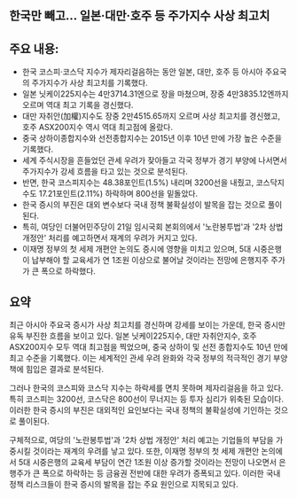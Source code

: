 ## 한국만 빼고… 일본·대만·호주 등 주가지수 사상 최고치

## 주요 내용:
*   한국 코스피·코스닥 지수가 제자리걸음하는 동안 일본, 대만, 호주 등 아시아 주요국의 주가지수가 사상 최고치를 기록했다.
*   일본 닛케이225지수는 4만3714.31엔으로 장을 마쳤으며, 장중 4만3835.12엔까지 오르며 역대 최고 기록을 경신했다.
*   대만 자취안(加權)지수도 장중 2만4515.65까지 오르며 사상 최고치를 경신했고, 호주 ASX200지수 역시 역대 최고점에 올랐다.
*   중국 상하이종합지수와 선전종합지수는 2015년 이후 10년 만에 가장 높은 수준을 기록했다.
*   세계 주식시장을 흔들었던 관세 우려가 잦아들고 각국 정부가 경기 부양에 나서면서 주가지수가 강세 흐름을 타고 있는 것으로 분석된다.
*   반면, 한국 코스피지수는 48.38포인트(1.5%) 내리며 3200선을 내줬고, 코스닥지수도 17.21포인트(2.11%) 하락하며 800선을 밑돌았다.
*   한국 증시의 부진은 대외 변수보다 국내 정책 불확실성이 발목을 잡는 것으로 풀이된다.
*   특히, 여당인 더불어민주당이 21일 임시국회 본회의에서 '노란봉투법'과 '2차 상법 개정안' 처리를 예고하면서 재계의 우려가 커지고 있다.
*   이재명 정부의 첫 세제 개편안 논의도 증시에 영향을 미치고 있으며, 5대 시중은행이 납부해야 할 교육세가 연 1조원 이상으로 불어날 것이라는 전망에 은행지주 주가가 큰 폭으로 하락했다.

## 요약
최근 아시아 주요국 증시가 사상 최고치를 경신하며 강세를 보이는 가운데, 한국 증시만 유독 부진한 흐름을 보이고 있다. 일본 닛케이225지수, 대만 자취안지수, 호주 ASX200지수 모두 역대 최고점을 찍었으며, 중국 상하이 및 선전 종합지수도 10년 만에 최고 수준을 기록했다. 이는 세계적인 관세 우려 완화와 각국 정부의 적극적인 경기 부양책에 힘입은 결과로 분석된다.

그러나 한국의 코스피와 코스닥 지수는 하락세를 면치 못하며 제자리걸음을 하고 있다. 특히 코스피는 3200선, 코스닥은 800선이 무너지는 등 투자 심리가 위축된 모습이다. 이러한 한국 증시의 부진은 대외적인 요인보다는 국내 정책의 불확실성에 기인하는 것으로 풀이된다.

구체적으로, 여당의 '노란봉투법'과 '2차 상법 개정안' 처리 예고는 기업들의 부담을 가중시킬 것이라는 재계의 우려를 낳고 있다. 또한, 이재명 정부의 첫 세제 개편안 논의에서 5대 시중은행의 교육세 부담이 연간 1조원 이상 증가할 것이라는 전망이 나오면서 은행주가 큰 폭으로 하락하는 등 금융권 전반에 대한 우려가 증폭되고 있다. 이러한 국내 정책 리스크들이 한국 증시의 발목을 잡는 주요 원인으로 지목되고 있다.